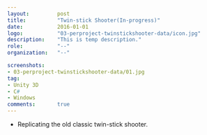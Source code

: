 ```yaml
---
layout:			post
title:			"Twin-stick Shooter(In-progress)"
date:			2016-01-01
logo:			"03-perproject-twinstickshooter-data/icon.jpg"
description:	"This is temp description."
role:			"--"
organization:	"--"

screenshots:
- 03-perproject-twinstickshooter-data/01.jpg
tag:
- Unity 3D
- C#
- Windows
comments:		true
---
```


* Replicating the old classic twin-stick shooter.